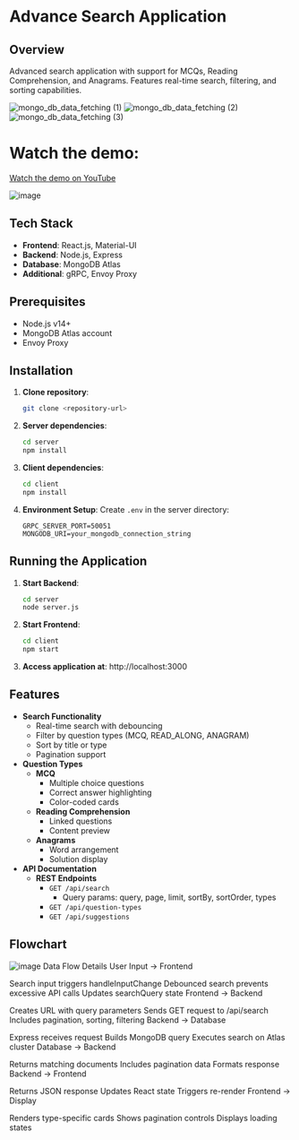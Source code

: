 
# Advance Search Application

## **Overview**
Advanced search application with support for MCQs, Reading Comprehension, and Anagrams. Features real-time search, filtering, and sorting capabilities.

![mongo_db_data_fetching (1)](https://github.com/user-attachments/assets/1b386d5a-1128-47aa-baf1-8d8acc6e60a3) ![mongo_db_data_fetching (2)](https://github.com/user-attachments/assets/73f8b407-e2ff-4ff6-94a1-1209a8f228f5)
![mongo_db_data_fetching (3)](https://github.com/user-attachments/assets/70dd3299-1226-464f-beab-c098c7d8ade7)



# Watch the demo:

[Watch the demo on YouTube](https://www.youtube.com/watch?v=pBvrSaGC5aw)


![image](https://github.com/user-attachments/assets/b117b4c8-377b-4f72-8deb-247d7123d628)


## **Tech Stack**
- **Frontend**: React.js, Material-UI
- **Backend**: Node.js, Express
- **Database**: MongoDB Atlas
- **Additional**: gRPC, Envoy Proxy

## **Prerequisites**
- Node.js v14+
- MongoDB Atlas account
- Envoy Proxy

## **Installation**

1. **Clone repository**:
    ```bash
    git clone <repository-url>
    ```

2. **Server dependencies**:
    ```bash
    cd server
    npm install
    ```

3. **Client dependencies**:
    ```bash
    cd client
    npm install
    ```

4. **Environment Setup**: Create `.env` in the server directory:
    ```env
    GRPC_SERVER_PORT=50051
    MONGODB_URI=your_mongodb_connection_string
    ```

## **Running the Application**

1. **Start Backend**:
    ```bash
    cd server
    node server.js
    ```

2. **Start Frontend**:
    ```bash
    cd client
    npm start
    ```

3. **Access application at**: http://localhost:3000

## **Features**
- **Search Functionality**
    - Real-time search with debouncing
    - Filter by question types (MCQ, READ_ALONG, ANAGRAM)
    - Sort by title or type
    - Pagination support
- **Question Types**
    - **MCQ**
        - Multiple choice questions
        - Correct answer highlighting
        - Color-coded cards
    - **Reading Comprehension**
        - Linked questions
        - Content preview
    - **Anagrams**
        - Word arrangement
        - Solution display
- **API Documentation**
    - **REST Endpoints**
        - `GET /api/search`
            - Query params: query, page, limit, sortBy, sortOrder, types
        - `GET /api/question-types`
        - `GET /api/suggestions`

## **Flowchart**
![image](https://github.com/user-attachments/assets/98937d07-fa56-4c14-89bd-127e8fcfb959)
Data Flow Details
User Input → Frontend

Search input triggers handleInputChange
Debounced search prevents excessive API calls
Updates searchQuery state
Frontend → Backend

Creates URL with query parameters
Sends GET request to /api/search
Includes pagination, sorting, filtering
Backend → Database

Express receives request
Builds MongoDB query
Executes search on Atlas cluster
Database → Backend

Returns matching documents
Includes pagination data
Formats response
Backend → Frontend

Returns JSON response
Updates React state
Triggers re-render
Frontend → Display

Renders type-specific cards
Shows pagination controls
Displays loading states
